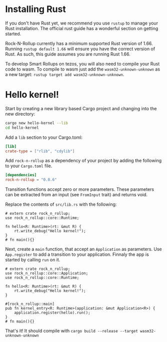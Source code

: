 # Installing Rust

If you don't have Rust yet, we recommend you use `rustup` to manage your Rust installation. The official rust guide has a wonderful section on getting started.

Rock-N-Rollup currently has a minimum supported Rust version of 1.66. Running `rustup default 1.66` will ensure you have the correct version of Rust. As such, this guide assumes you are running Rust 1.66.

To develop Smart Rollups on tezos, you will also need to compile your Rust code to wasm. To compile to wasm just add the `wasm32-unknown-unknown` as a new target: `rustup target add wasm32-unknown-unknown`.

# Hello kernel!

Start by creating a new library based Cargo project and changing into the new directory:

```bash
cargo new hello-kernel --lib
cd hello-kernel
```

Add a `lib` section to your Cargo.toml:

```toml
[lib]
crate-type = ["rlib", "cdylib"]
```

Add `rock-n-rollup` as a dependency of your project by adding the following to your `Cargo.toml` file.

```toml
[dependencies]
rock-n-rollup = "0.0.6"
```

Transition functions accept zero or more parameters. These parameters can be extracted from an input (see `FromInput` trait) and returns void.

Replace the contents of `src/lib.rs` with the following:

```rust,noplayground
# extern crate rock_n_rollup;
use rock_n_rollup::core::Runtime;

fn hello<R: Runtime>(rt: &mut R) {
    rt.write_debug("Hello kernel!");
}
# fn main(){}
```

Next, create a `main` function, that accept an `Application` as parameters. Use `App.register` to add a transition to your application. Finnaly the app is started by calling `run` on it.

```rust,noplayground
# extern crate rock_n_rollup;
use rock_n_rollup::core::Application;
use rock_n_rollup::core::Runtime;

fn hello<R: Runtime>(rt: &mut R) {
    rt.write_debug("Hello kernel!");
}

#[rock_n_rollup::main]
pub fn kernel_entry<R: Runtime>(application: &mut Application<R>) {
    application.register(hello).run();
}
# fn main(){}
```

That's it! It should compile with `cargo build --release --target wasm32-unknown-unknown`
